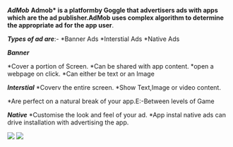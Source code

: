 ***AdMob***
__Admob* is a platformby Goggle that advertisers ads with apps which are the ad publisher.AdMob uses complex algorithm to determine the appropriate ad for the app user__.

*****Types of ad are*****:-
*Banner Ads
*Interstial Ads
*Native Ads
    
 ***Banner***

*Cover a portion of Screen.
 *Can be shared with app content.
*open a webpage on click.
 *Can either be text or an Image
 
 ***Interstial***
 *Coverv the entire screen.
 *Show Text,Image or video content.
 
*Are perfect on a natural break of your app.E:-Between levels of Game
 
 ***Native***
 *Customise the look and feel of your ad.
*App instal native ads can drive installation with advertising the app. 

<img src="https://www.google.co.in/imgres?imgurl=http%3A%2F%2Fwww.mobyaffiliates.com%2Fwp-content%2Fuploads%2F2017%2F10%2F2016-11-04-13_38_46-Greenshot.jpg&imgrefurl=http%3A%2F%2Fwww.mobyaffiliates.com%2Fmobile-advertising-networks%2Fadmob%2F&docid=GwaVq5SluOyj5M&tbnid=UZhVthKDK8w8YM%3A&vet=10ahUKEwjW9aGAj8faAhVMro8KHQ05BxIQMwhuKCYwJg..i&w=850&h=398&bih=662&biw=1366&q=AdMob%20pic&ved=0ahUKEwjW9aGAj8faAhVMro8KHQ05BxIQMwhuKCYwJg&iact=mrc&uact=8.png">
<img src ="https://www.google.co.in/imgres?imgurl=https%3A%2F%2Fi.ytimg.com%2Fvi%2FwYsRyPUTYs4%2Fmaxresdefault.jpg&imgrefurl=https%3A%2F%2Fwww.youtube.com%2Fwatch%3Fv%3DwYsRyPUTYs4&docid=0U5kOT-D8nl5jM&tbnid=CQVH1o_HGnPaZM%3A&vet=10ahUKEwjW9aGAj8faAhVMro8KHQ05BxIQMwiFASg9MD0..i&w=1280&h=720&bih=662&biw=1366&q=AdMob%20pic&ved=0ahUKEwjW9aGAj8faAhVMro8KHQ05BxIQMwiFASg9MD0&iact=mrc&uact=8.png">
